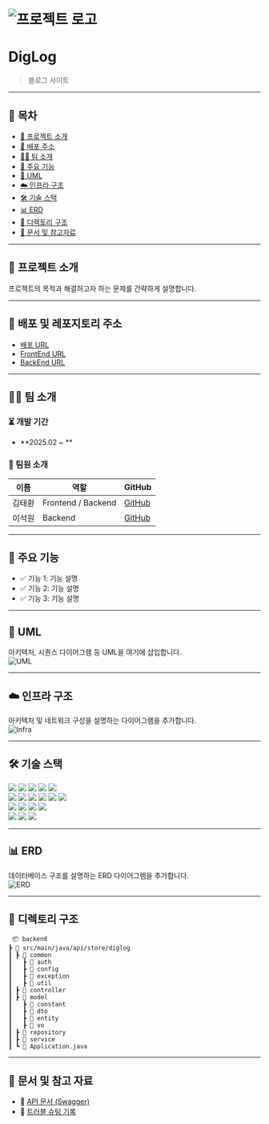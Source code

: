 # ![프로젝트 로고](로고_이미지_주소)

# DigLog

> 블로그 사이트

---

## 📖 목차

- [📝 프로젝트 소개](#-프로젝트-소개)
- [🔗 배포 주소](#-배포-주소)
- [👨‍💻 팀 소개](#-팀-소개)
- [🚀 주요 기능](#-주요-기능)
- [📌 UML](#-uml)
- [☁️ 인프라 구조](#-인프라-구조)
- [🛠 기술 스택](#-기술-스택)
- [📊 ERD](#-erd)
- [📂 디렉토리 구조](#-디렉토리-구조)
- [📝 문서 및 참고자료](#-문서-및-참고자료)

---

## 📝 프로젝트 소개

프로젝트의 목적과 해결하고자 하는 문제를 간략하게 설명합니다.

---

## 🔗 배포 및 레포지토리 주소

- [배포 URL](배포_주소)
- [FrontEnd URL](배포_주소)
- [BackEnd URL](배포_주소)

---

## 👨‍💻 팀 소개

### ⏳ 개발 기간

- **2025.02 ~ **

### 🤝 팀원 소개

| 이름  | 역할                 | GitHub                                |
|-----|--------------------|---------------------------------------|
| 김태환 | Frontend / Backend | [GitHub](https://github.com/username) |
| 이석원 | Backend            | [GitHub](https://github.com/username) |

---

## 🚀 주요 기능

- ✅ 기능 1: 기능 설명
- ✅ 기능 2: 기능 설명
- ✅ 기능 3: 기능 설명

---

## 📌 UML

아키텍처, 시퀀스 다이어그램 등 UML을 여기에 삽입합니다.  
![UML](uml_이미지_주소)


---

## ☁️ 인프라 구조

아키텍처 및 네트워크 구성을 설명하는 다이어그램을 추가합니다.  
![Infra](infra_이미지_주소)

---

## 🛠 기술 스택

<div>


  <img src="https://img.shields.io/badge/react-61DAFB?style=for-the-badge&logo=react&logoColor=white">
  <img src="https://img.shields.io/badge/typescript-3178C6?style=for-the-badge&logo=typescript&logoColor=black"> 
  <img src="https://img.shields.io/badge/tailwindcss-06B6D4?style=for-the-badge&logo=tailwindcss&logoColor=black"> 
  <img src="https://img.shields.io/badge/axios-5A29E4?style=for-the-badge&logo=axios&logoColor=white">
  <img src="https://img.shields.io/badge/redux-764ABC?style=for-the-badge&logo=redux&logoColor=white">
  <br>

  <img src="https://img.shields.io/badge/java-007396?style=for-the-badge&logo=java&logoColor=white"> 
  <img src="https://img.shields.io/badge/spring-6DB33F?style=for-the-badge&logo=spring&logoColor=white"> 
  <img src="https://img.shields.io/badge/spring_boot-6DB33F?style=for-the-badge&logo=springboot&logoColor=white"> 
  <img src="https://img.shields.io/badge/spring_security-6DB33F?style=for-the-badge&logo=springsecurity&logoColor=white"> 
  <img src="https://img.shields.io/badge/jwt-000000?style=for-the-badge&logo=jsonwebtokens&logoColor=white"> 
  <img src="https://img.shields.io/badge/mysql-4479A1?style=for-the-badge&logo=mysql&logoColor=white">
  <br>

  <img src="https://img.shields.io/badge/amazonaws-232F3E?style=for-the-badge&logo=amazonaws&logoColor=white"> 
  <img src="https://img.shields.io/badge/ubuntu-E95420?style=for-the-badge&logo=ubuntu&logoColor=black"> 
  <img src="https://img.shields.io/badge/nginx-009639?style=for-the-badge&logo=nginx&logoColor=white"> 
  <img src="https://img.shields.io/badge/docker-2496ED?style=for-the-badge&logo=docker&logoColor=white"> 
  <br>

  <img src="https://img.shields.io/badge/git-F05032?style=for-the-badge&logo=git&logoColor=white">
  <img src="https://img.shields.io/badge/github-181717?style=for-the-badge&logo=github&logoColor=white">
  <img src="https://img.shields.io/badge/github_actions-2088FF?style=for-the-badge&logo=githubactions&logoColor=white">
  <br>
</div>

---

## 📊 ERD

데이터베이스 구조를 설명하는 ERD 다이어그램을 추가합니다.  
![ERD](erd_이미지_주소)

---

## 📂 디렉토리 구조

```
 📦 backend
┣ 📂 src/main/java/api/store/diglog
┃ ┣ 📂 common  
┃   ┣ 📂 auth
┃   ┣ 📂 config
┃   ┣ 📂 exception
┃   ┣ 📂 util
┃ ┣ 📂 controller
┃ ┣ 📂 model
┃   ┣ 📂 constant
┃   ┣ 📂 dto
┃   ┣ 📂 entity
┃   ┣ 📂 vo
┃ ┣ 📂 repository
┃ ┣ 📂 service
┃ ┗ 📜 Application.java
```

---

## 📄 문서 및 참고 자료

- 📌 [API 문서 (Swagger)](docs_주소)
- 📌 [트러블 슈팅 기록](트러블슈팅_주소)

